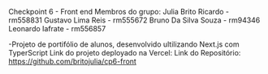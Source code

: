 Checkpoint 6 - Front end
Membros do grupo:
Julia Brito Ricardo - rm558831
Gustavo Lima Reis - rm555672
Bruno Da Silva Souza - rm94346
Leonardo Iafrate - rm556857



-Projeto de portifólio de alunos, desenvolvido ultilizando Next.js com TyperScript
Link do projeto deployado na Vercel: 
Link do Repositório: https://github.com/britojulia/cp6-front